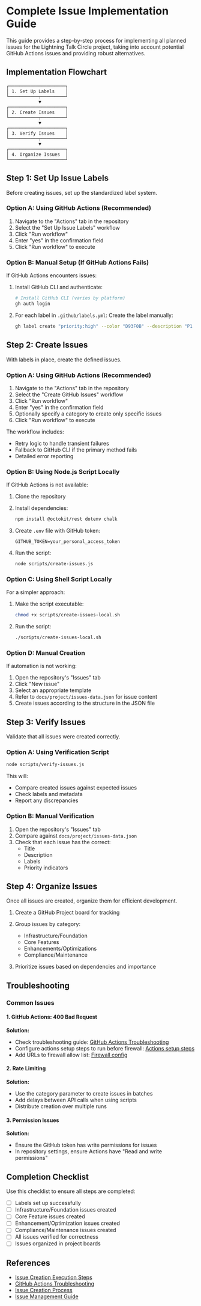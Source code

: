 # Complete Issue Implementation Guide

This guide provides a step-by-step process for implementing all planned issues for the Lightning Talk Circle project, taking into account potential GitHub Actions issues and providing robust alternatives.

## Implementation Flowchart

```
┌─────────────────────┐
│ 1. Set Up Labels    │
└───────────┬─────────┘
            ▼
┌─────────────────────┐
│ 2. Create Issues    │
└───────────┬─────────┘
            ▼
┌─────────────────────┐
│ 3. Verify Issues    │
└───────────┬─────────┘
            ▼
┌─────────────────────┐
│ 4. Organize Issues  │
└─────────────────────┘
```

## Step 1: Set Up Issue Labels

Before creating issues, set up the standardized label system.

### Option A: Using GitHub Actions (Recommended)

1. Navigate to the "Actions" tab in the repository
2. Select the "Set Up Issue Labels" workflow
3. Click "Run workflow"
4. Enter "yes" in the confirmation field
5. Click "Run workflow" to execute

### Option B: Manual Setup (If GitHub Actions Fails)

If GitHub Actions encounters issues:

1. Install GitHub CLI and authenticate:
   ```bash
   # Install GitHub CLI (varies by platform)
   gh auth login
   ```

2. For each label in `.github/labels.yml`:
   Create the label manually:
   ```bash
   gh label create "priority:high" --color "D93F0B" --description "P1 issues with high importance" --force
   ```

## Step 2: Create Issues

With labels in place, create the defined issues.

### Option A: Using GitHub Actions (Recommended)

1. Navigate to the "Actions" tab in the repository
2. Select the "Create GitHub Issues" workflow
3. Click "Run workflow"
4. Enter "yes" in the confirmation field
5. Optionally specify a category to create only specific issues
6. Click "Run workflow" to execute

The workflow includes:
- Retry logic to handle transient failures
- Fallback to GitHub CLI if the primary method fails
- Detailed error reporting

### Option B: Using Node.js Script Locally

If GitHub Actions is not available:

1. Clone the repository
2. Install dependencies:
   ```bash
   npm install @octokit/rest dotenv chalk
   ```

3. Create `.env` file with GitHub token:
   ```
   GITHUB_TOKEN=your_personal_access_token
   ```

4. Run the script:
   ```bash
   node scripts/create-issues.js
   ```

### Option C: Using Shell Script Locally

For a simpler approach:

1. Make the script executable:
   ```bash
   chmod +x scripts/create-issues-local.sh
   ```

2. Run the script:
   ```bash
   ./scripts/create-issues-local.sh
   ```

### Option D: Manual Creation

If automation is not working:

1. Open the repository's "Issues" tab
2. Click "New issue"
3. Select an appropriate template
4. Refer to `docs/project/issues-data.json` for issue content
5. Create issues according to the structure in the JSON file

## Step 3: Verify Issues

Validate that all issues were created correctly.

### Option A: Using Verification Script

```bash
node scripts/verify-issues.js
```

This will:
- Compare created issues against expected issues
- Check labels and metadata
- Report any discrepancies

### Option B: Manual Verification

1. Open the repository's "Issues" tab
2. Compare against `docs/project/issues-data.json`
3. Check that each issue has the correct:
   - Title
   - Description
   - Labels
   - Priority indicators

## Step 4: Organize Issues

Once all issues are created, organize them for efficient development.

1. Create a GitHub Project board for tracking
2. Group issues by category:
   - Infrastructure/Foundation
   - Core Features
   - Enhancements/Optimizations
   - Compliance/Maintenance

3. Prioritize issues based on dependencies and importance

## Troubleshooting

### Common Issues

#### 1. GitHub Actions: 400 Bad Request

**Solution:**
- Check troubleshooting guide: [GitHub Actions Troubleshooting](/docs/project/github-actions-troubleshooting.md)
- Configure actions setup steps to run before firewall: [Actions setup steps](https://gh.io/copilot/actions-setup-steps)
- Add URLs to firewall allow list: [Firewall config](https://gh.io/copilot/firewall-config)

#### 2. Rate Limiting

**Solution:**
- Use the category parameter to create issues in batches
- Add delays between API calls when using scripts
- Distribute creation over multiple runs

#### 3. Permission Issues

**Solution:**
- Ensure the GitHub token has write permissions for issues
- In repository settings, ensure Actions have "Read and write permissions"

## Completion Checklist

Use this checklist to ensure all steps are completed:

- [ ] Labels set up successfully
- [ ] Infrastructure/Foundation issues created
- [ ] Core Feature issues created
- [ ] Enhancement/Optimization issues created
- [ ] Compliance/Maintenance issues created
- [ ] All issues verified for correctness
- [ ] Issues organized in project boards

## References

- [Issue Creation Execution Steps](/docs/project/issue-creation-execution-steps.md)
- [GitHub Actions Troubleshooting](/docs/project/github-actions-troubleshooting.md)
- [Issue Creation Process](/docs/project/issue-creation-process.md)
- [Issue Management Guide](/docs/project/issue-management-guide.md)